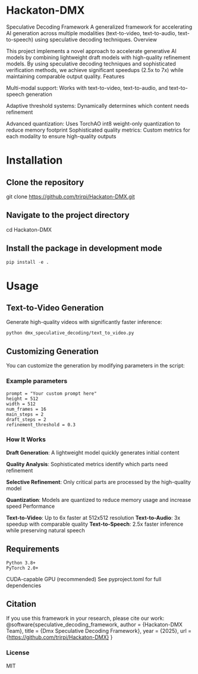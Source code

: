 # Hackaton-DMX

Speculative Decoding Framework
A generalized framework for accelerating AI generation across multiple modalities (text-to-video, text-to-audio, text-to-speech) using speculative decoding techniques.
Overview

This project implements a novel approach to accelerate generative AI models by combining lightweight draft models with high-quality refinement models. By using speculative decoding techniques and sophisticated verification methods, we achieve significant speedups (2.5x to 7x) while maintaining comparable output quality.
Features

Multi-modal support: Works with text-to-video, text-to-audio, and text-to-speech generation

Adaptive threshold systems: Dynamically determines which content needs refinement

Advanced quantization: Uses TorchAO int8 weight-only quantization to reduce memory footprint
Sophisticated quality metrics: Custom metrics for each modality to ensure high-quality outputs

# Installation

## Clone the repository
git clone https://github.com/trirpi/Hackaton-DMX.git

## Navigate to the project directory
cd Hackaton-DMX

## Install the package in development mode
```python
pip install -e .
```

# Usage

## Text-to-Video Generation

Generate high-quality videos with significantly faster inference:

```python dmx_speculative_decoding/text_to_video.py```

## Customizing Generation
You can customize the generation by modifying parameters in the script:

### Example parameters
```
prompt = "Your custom prompt here"
height = 512
width = 512
num_frames = 16
main_steps = 2
draft_steps = 2
refinement_threshold = 0.3
```

### How It Works

**Draft Generation**: A lightweight model quickly generates initial content
   
**Quality Analysis**: Sophisticated metrics identify which parts need refinement

**Selective Refinement**: Only critical parts are processed by the high-quality model

**Quantization**: Models are quantized to reduce memory usage and increase speed Performance

**Text-to-Video**: Up to 6x faster at 512x512 resolution
**Text-to-Audio**: 3x speedup with comparable quality
**Text-to-Speech**: 2.5x faster inference while preserving natural speech

## Requirements
```
Python 3.8+
PyTorch 2.0+
```
CUDA-capable GPU (recommended)
See pyproject.toml for full dependencies

## Citation
If you use this framework in your research, please cite our work:
@software{speculative_decoding_framework,
  author = {Hackaton-DMX Team},
  title = {Dmx Speculative Decoding Framework},
  year = {2025},
  url = {https://github.com/trirpi/Hackaton-DMX}
}

### License
MIT

